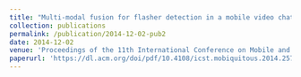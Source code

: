 ```yaml
---
title: "Multi-modal fusion for flasher detection in a mobile video chat application"
collection: publications
permalink: /publication/2014-12-02-pub2
date: 2014-12-02
venue: 'Proceedings of the 11th International Conference on Mobile and Ubiquitous Systems: Computing, Networking and Services'
paperurl: 'https://dl.acm.org/doi/pdf/10.4108/icst.mobiquitous.2014.257973'
---
```

